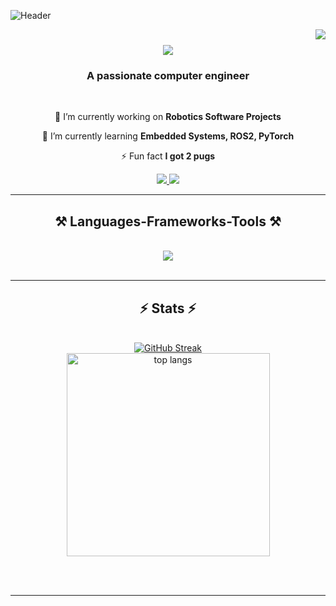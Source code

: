 ![Header](https://www.crimpcircuits.com/img/blogbanner.jpg)


<img align="right" src="https://visitor-badge.laobi.icu/badge?page_id=acamaj2.acamaj2" />

<h1 align="center">
    <img src="https://readme-typing-svg.herokuapp.com/?font=Righteous&size=35&center=true&vCenter=true&width=500&height=70&duration=4000&lines=Hi+There!+👋;+I'm+Alex+Camaj!;" />
</h1>

<h3 align="center">A passionate computer engineer</h3>

<br/>

<div align="center">
 
 🔭 I’m currently working on **Robotics Software Projects**
 
 🌱 I’m currently learning **Embedded Systems, ROS2, PyTorch**

⚡ Fun fact **I got 2 pugs**

 </div>
 
<div align="center"> 
  <a href="mailto:acamaj2@illinois.edu">
    <img src="https://img.shields.io/badge/Gmail-333333?style=for-the-badge&logo=gmail&logoColor=red" />
  </a>
  <a href="https://www.linkedin.com/in/acamaj/" target="_blank">
    <img src="https://img.shields.io/badge/LinkedIn-0077B5?style=for-the-badge&logo=linkedin&logoColor=white" target="_blank" />
  </a>
</div>

 <hr/>
 
<h2 align="center">⚒️ Languages-Frameworks-Tools ⚒️</h2>
<br/>
<div align="center">
    <img src="https://skillicons.dev/icons?i=cpp,ros,git,opencv,py,pytorch,github,linux,raspberrypi,arduino,matlab,docker,vscode" />
<!--     <img src="https://skillicons.dev/icons?i=" /><br> -->
</div>

<br/>
<hr/>

<h2 align="center">⚡ Stats ⚡</h2>
<br>
<div align=center>
   <a href="https://git.io/streak-stats"><img src="https://streak-stats.demolab.com?user=acamaj2&theme=travelers-theme&border_radius=50" alt="GitHub Streak" /></a><br>
  <img width=325 src="https://github-readme-stats.vercel.app/api/top-langs/?username=acamaj2&hide=jupyter%20notebook,HTML,Java&langs_count=3&layout=compact&theme=great-gatsby&border_radius=10&size_weight=0.5&count_weight=0.5&exclude_repo=github-readme-stats" alt="top langs" />
</div>

<br/><br/>

<hr/>

<br/>



<br/>
